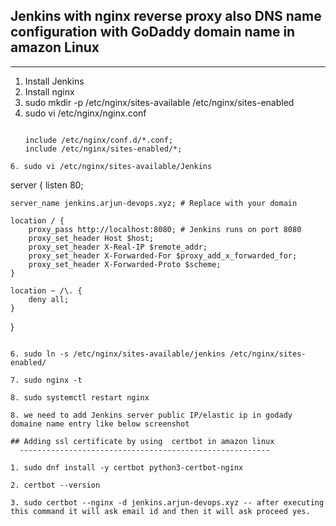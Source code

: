 ## Jenkins with nginx reverse proxy also DNS name configuration with GoDaddy domain name in amazon Linux
  -----------------------------------------------------------------------------------------------------

1. Install Jenkins 
2. Install nginx 
3. sudo mkdir -p /etc/nginx/sites-available /etc/nginx/sites-enabled
4. sudo vi /etc/nginx/nginx.conf
   ```
   
   include /etc/nginx/conf.d/*.conf;
   include /etc/nginx/sites-enabled/*;

  ```
6. sudo vi /etc/nginx/sites-available/Jenkins

```
   server {
    listen 80;

    server_name jenkins.arjun-devops.xyz; # Replace with your domain

    location / {
        proxy_pass http://localhost:8080; # Jenkins runs on port 8080
        proxy_set_header Host $host;
        proxy_set_header X-Real-IP $remote_addr;
        proxy_set_header X-Forwarded-For $proxy_add_x_forwarded_for;
        proxy_set_header X-Forwarded-Proto $scheme;
    }

    location ~ /\. {
        deny all;
    }
}

```

6. sudo ln -s /etc/nginx/sites-available/jenkins /etc/nginx/sites-enabled/

7. sudo nginx -t

8. sudo systemctl restart nginx

8. we need to add Jenkins server public IP/elastic ip in godady domaine name entry like below screenshot 

## Adding ssl certificate by using  certbot in amazon linux
  --------------------------------------------------------

1. sudo dnf install -y certbot python3-certbot-nginx

2. certbot --version

3. sudo certbot --nginx -d jenkins.arjun-devops.xyz -- after executing this command it will ask email id and then it will ask proceed yes.
